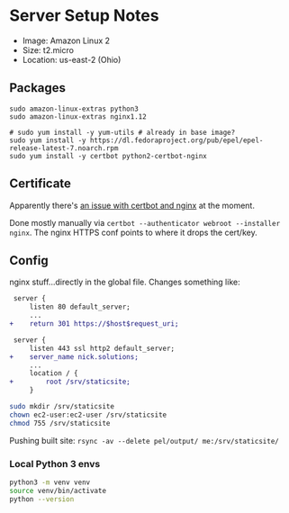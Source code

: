 # Server Setup Notes

* Image: Amazon Linux 2
* Size: t2.micro
* Location: us-east-2 (Ohio)

## Packages

```
sudo amazon-linux-extras python3
sudo amazon-linux-extras nginx1.12

# sudo yum install -y yum-utils # already in base image?
sudo yum install -y https://dl.fedoraproject.org/pub/epel/epel-release-latest-7.noarch.rpm
sudo yum install -y certbot python2-certbot-nginx
```

## Certificate

Apparently there's [an issue with certbot and nginx](https://community.letsencrypt.org/t/2018-01-11-update-regarding-acme-tls-sni-and-shared-hosting-infrastructure/50188) at the moment.

Done mostly manually via `certbot --authenticator webroot --installer nginx`. The nginx HTTPS conf points to where it drops the cert/key.

## Config

nginx stuff...directly in the global file. Changes something like:

```diff
 server {
     listen 80 default_server;
     ...
+    return 301 https://$host$request_uri;

 server {
     listen 443 ssl http2 default_server;
+    server_name nick.solutions;
     ...
     location / {
+        root /srv/staticsite;
     }
```

```sh
sudo mkdir /srv/staticsite
chown ec2-user:ec2-user /srv/staticsite
chmod 755 /srv/staticsite
```

Pushing built site: `rsync -av --delete pel/output/ me:/srv/staticsite/`

### Local Python 3 envs

```sh
python3 -m venv venv
source venv/bin/activate
python --version
```
